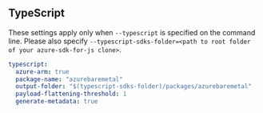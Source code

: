 ## TypeScript

These settings apply only when `--typescript` is specified on the command line.
Please also specify `--typescript-sdks-folder=<path to root folder of your azure-sdk-for-js clone>`.

```yaml $(typescript)
typescript:
  azure-arm: true
  package-name: "azurebaremetal"
  output-folder: "$(typescript-sdks-folder)/packages/azurebaremetal"
  payload-flattening-threshold: 1
  generate-metadata: true
```
